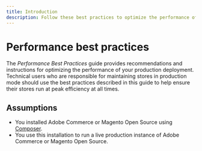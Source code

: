 ```yaml
---
title: Introduction
description: Follow these best practices to optimize the performance of your Adobe Commerce or Magento Open Source deployment.
---
```


# Performance best practices

The _Performance Best Practices_ guide provides recommendations and instructions for optimizing the performance of your production deployment. Technical users who are responsible for maintaining stores in production mode should use the best practices described in this guide to help ensure their stores run at peak efficiency at all times.

## Assumptions

*  You installed Adobe Commerce or Magento Open Source using [Composer](https://devdocs.magento.com/guides/v2.4/install-gde/composer.html).
*  You use this installation to run a live production instance of Adobe Commerce or Magento Open Source.
